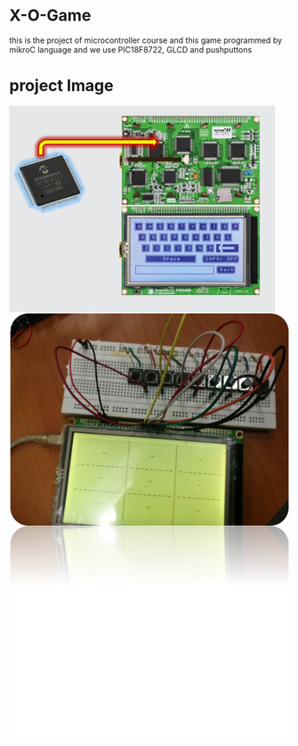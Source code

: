# X-O-Game
this is the project of microcontroller course and this game programmed by mikroC language and we use PIC18F8722, GLCD and pushputtons 
# project Image
<img src="images/Picture1.png"><br>
<img src="images/Picture2.jpg"><br>
